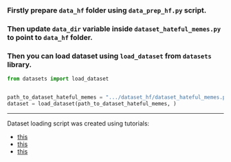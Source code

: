 ### Firstly prepare `data_hf` folder using `data_prep_hf.py` script.

### Then update `data_dir` variable inside `dataset_hateful_memes.py` to point to `data_hf` folder.

### Then you can load dataset using `load_dataset` from `datasets` library.

```python
from datasets import load_dataset


path_to_dataset_hateful_memes = ".../dataset_hf/dataset_hateful_memes.py"
dataset = load_dataset(path_to_dataset_hateful_memes, )
```

----------------------------------------------------------------

Dataset loading script was created using tutorials:
- [this](https://huggingface.co/docs/datasets/dataset_script#create-a-dataset-loading-script)
- [this](https://huggingface.co/datasets/cifar10/blob/main/cifar10.py)
- [this](https://huggingface.co/datasets/squad/blob/main/squad.py)